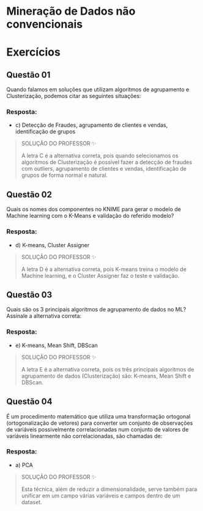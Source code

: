 # Mineração de Dados não convencionais

# Exercícios


## Questão 01
Quando falamos em soluções que utilizam algoritmos de agrupamento e Clusterização, podemos citar as seguintes situações:

### Resposta:
- c) Detecção de Fraudes, agrupamento de clientes e vendas, identificação de grupos

> SOLUÇÃO DO PROFESSOR ✨
>
> A letra C é a alternativa correta, pois quando selecionamos os algoritmos de Clusterização é possível fazer a detecção de fraudes com outliers, agrupamento de clientes e vendas, identificação de grupos de forma normal e natural.


## Questão 02
Quais os nomes dos componentes no KNIME para gerar o modelo de Machine learning com o K-Means e validação do referido modelo?

### Resposta:
- d) K-means, Cluster Assigner

> SOLUÇÃO DO PROFESSOR ✨
>
> A letra D é a alternativa correta, pois K-means treina o modelo de Machine learning, e o Cluster Assigner faz o teste e validação.


## Questão 03
Quais são os 3 principais algoritmos de agrupamento de dados no ML? Assinale a alternativa correta:

### Resposta:
- e) K-means, Mean Shift, DBScan

> SOLUÇÃO DO PROFESSOR ✨
>
> A letra E é a alternativa correta, pois os três principais algoritmos de agrupamento de dados (Clusterização) são: K-means, Mean Shift e DBScan.


## Questão 04
É um procedimento matemático que utiliza uma transformação ortogonal (ortogonalização de vetores) para converter um conjunto de observações de variáveis possivelmente correlacionadas num conjunto de valores de variáveis linearmente não correlacionadas, são chamadas de:

### Resposta:
- a) PCA

> SOLUÇÃO DO PROFESSOR ✨
>
> Esta técnica, além de reduzir a dimensionalidade, serve também para unificar em um campo várias variáveis e campos dentro de um dataset.

